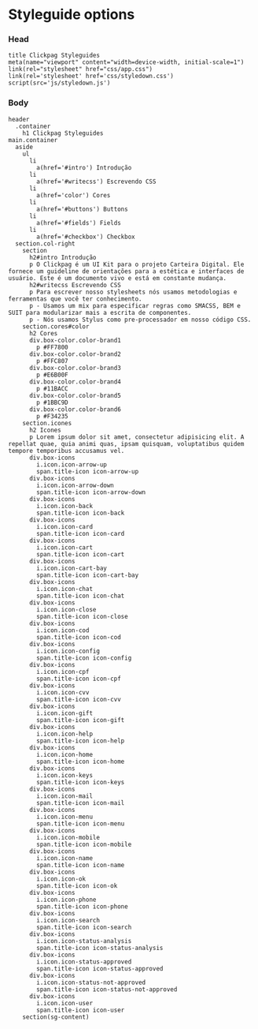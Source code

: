# Styleguide options

### Head

    title Clickpag Styleguides
    meta(name="viewport" content="width=device-width, initial-scale=1")
    link(rel="stylesheet" href="css/app.css")
    link(rel='stylesheet' href='css/styledown.css')
    script(src='js/styledown.js')

### Body

    header
      .container
        h1 Clickpag Styleguides
    main.container
      aside
        ul
          li
            a(href='#intro') Introdução
          li
            a(href='#writecss') Escrevendo CSS
          li
            a(href='color') Cores
          li
            a(href='#buttons') Buttons
          li
            a(href='#fields') Fields
          li
            a(href='#checkbox') Checkbox
      section.col-right
        section
          h2#intro Introdução
          p O Clickpag é um UI Kit para o projeto Carteira Digital. Ele fornece um guideline de orientações para a estética e interfaces de usuário. Este é um documento vivo e está em constante mudança.
          h2#writecss Escrevendo CSS
          p Para escrever nosso stylesheets nós usamos metodologias e ferramentas que você ter conhecimento.
          p - Usamos um mix para especificar regras como SMACSS, BEM e SUIT para modularizar mais a escrita de componentes.
          p - Nós usamos Stylus como pre-processador em nosso código CSS.
        section.cores#color
          h2 Cores
          div.box-color.color-brand1
            p #FF7800
          div.box-color.color-brand2
            p #FFC807
          div.box-color.color-brand3
            p #E6B00F
          div.box-color.color-brand4
            p #11BACC
          div.box-color.color-brand5
            p #1BBC9D
          div.box-color.color-brand6
            p #F34235
        section.icones
          h2 Icones
          p Lorem ipsum dolor sit amet, consectetur adipisicing elit. A repellat quae, quia animi quas, ipsam quisquam, voluptatibus quidem tempore temporibus accusamus vel.
          div.box-icons
            i.icon.icon-arrow-up
            span.title-icon icon-arrow-up
          div.box-icons
            i.icon.icon-arrow-down
            span.title-icon icon-arrow-down
          div.box-icons
            i.icon.icon-back
            span.title-icon icon-back
          div.box-icons
            i.icon.icon-card
            span.title-icon icon-card
          div.box-icons
            i.icon.icon-cart
            span.title-icon icon-cart
          div.box-icons
            i.icon.icon-cart-bay
            span.title-icon icon-cart-bay
          div.box-icons
            i.icon.icon-chat
            span.title-icon icon-chat
          div.box-icons
            i.icon.icon-close
            span.title-icon icon-close
          div.box-icons
            i.icon.icon-cod
            span.title-icon icon-cod
          div.box-icons
            i.icon.icon-config
            span.title-icon icon-config
          div.box-icons
            i.icon.icon-cpf
            span.title-icon icon-cpf
          div.box-icons
            i.icon.icon-cvv
            span.title-icon icon-cvv
          div.box-icons
            i.icon.icon-gift
            span.title-icon icon-gift
          div.box-icons
            i.icon.icon-help
            span.title-icon icon-help
          div.box-icons
            i.icon.icon-home
            span.title-icon icon-home
          div.box-icons
            i.icon.icon-keys
            span.title-icon icon-keys
          div.box-icons
            i.icon.icon-mail
            span.title-icon icon-mail
          div.box-icons
            i.icon.icon-menu
            span.title-icon icon-menu
          div.box-icons
            i.icon.icon-mobile
            span.title-icon icon-mobile
          div.box-icons
            i.icon.icon-name
            span.title-icon icon-name
          div.box-icons
            i.icon.icon-ok
            span.title-icon icon-ok
          div.box-icons
            i.icon.icon-phone
            span.title-icon icon-phone
          div.box-icons
            i.icon.icon-search
            span.title-icon icon-search
          div.box-icons
            i.icon.icon-status-analysis
            span.title-icon icon-status-analysis
          div.box-icons
            i.icon.icon-status-approved
            span.title-icon icon-status-approved
          div.box-icons
            i.icon.icon-status-not-approved
            span.title-icon icon-status-not-approved
          div.box-icons
            i.icon.icon-user
            span.title-icon icon-user
        section(sg-content)
